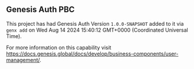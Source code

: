 ## Genesis Auth PBC

This project has had Genesis Auth Version `1.0.0-SNAPSHOT` added to it via `genx add` on Wed Aug 14 2024 15:40:12 GMT+0000 (Coordinated Universal Time).

For more information on this capability visit https://docs.genesis.global/docs/develop/business-components/user-management/.
